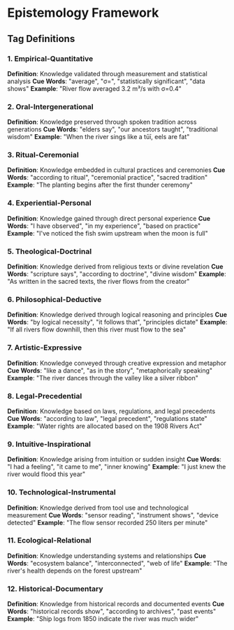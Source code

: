 # Epistemology Framework

## Tag Definitions

### 1. Empirical-Quantitative
**Definition**: Knowledge validated through measurement and statistical analysis
**Cue Words**: "average", "σ=", "statistically significant", "data shows"
**Example**: "River flow averaged 3.2 m³/s with σ=0.4"

### 2. Oral-Intergenerational  
**Definition**: Knowledge preserved through spoken tradition across generations
**Cue Words**: "elders say", "our ancestors taught", "traditional wisdom"
**Example**: "When the river sings like a tūī, eels are fat"

### 3. Ritual-Ceremonial
**Definition**: Knowledge embedded in cultural practices and ceremonies
**Cue Words**: "according to ritual", "ceremonial practice", "sacred tradition"
**Example**: "The planting begins after the first thunder ceremony"

### 4. Experiential-Personal
**Definition**: Knowledge gained through direct personal experience
**Cue Words**: "I have observed", "in my experience", "based on practice"
**Example**: "I've noticed the fish swim upstream when the moon is full"

### 5. Theological-Doctrinal
**Definition**: Knowledge derived from religious texts or divine revelation
**Cue Words**: "scripture says", "according to doctrine", "divine wisdom"
**Example**: "As written in the sacred texts, the river flows from the creator"

### 6. Philosophical-Deductive
**Definition**: Knowledge derived through logical reasoning and principles
**Cue Words**: "by logical necessity", "it follows that", "principles dictate"
**Example**: "If all rivers flow downhill, then this river must flow to the sea"

### 7. Artistic-Expressive
**Definition**: Knowledge conveyed through creative expression and metaphor
**Cue Words**: "like a dance", "as in the story", "metaphorically speaking"
**Example**: "The river dances through the valley like a silver ribbon"

### 8. Legal-Precedential
**Definition**: Knowledge based on laws, regulations, and legal precedents
**Cue Words**: "according to law", "legal precedent", "regulations state"
**Example**: "Water rights are allocated based on the 1908 Rivers Act"

### 9. Intuitive-Inspirational
**Definition**: Knowledge arising from intuition or sudden insight
**Cue Words**: "I had a feeling", "it came to me", "inner knowing"
**Example**: "I just knew the river would flood this year"

### 10. Technological-Instrumental
**Definition**: Knowledge derived from tool use and technological measurement
**Cue Words**: "sensor reading", "instrument shows", "device detected"
**Example**: "The flow sensor recorded 250 liters per minute"

### 11. Ecological-Relational
**Definition**: Knowledge understanding systems and relationships
**Cue Words**: "ecosystem balance", "interconnected", "web of life"
**Example**: "The river's health depends on the forest upstream"

### 12. Historical-Documentary
**Definition**: Knowledge from historical records and documented events
**Cue Words**: "historical records show", "according to archives", "past events"
**Example**: "Ship logs from 1850 indicate the river was much wider"
